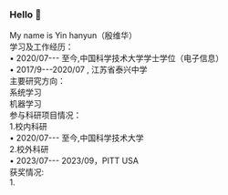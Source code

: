 ### Hello 👋
My name is Yin hanyun（殷维华）<br>
学习及工作经历：<br>
• 2020/07--- 至今,中国科学技术大学学士学位（电子信息）<br>
• 2017/9---2020/07 , 江苏省泰兴中学<br>
主要研究方向：<br>
系统学习<br>
机器学习<br>
参与科研项目情况：<br>
1.校内科研<br>
• 2020/07--- 至今,中国科学技术大学<br>
2.校外科研<br>
• 2023/07--- 2023/09，PITT USA<br>
获奖情况:<br>
1.

<!--
**ywhywhywh/ywhywhywh** is a ✨ _special_ ✨ repository because its `README.md` (this file) appears on your GitHub profile.

Here are some ideas to get you started:

- 🔭 I’m currently working on ...
- 🌱 I’m currently learning ...
- 👯 I’m looking to collaborate on ...
- 🤔 I’m looking for help with ...
- 💬 Ask me about ...
- 📫 How to reach me: ...
- 😄 Pronouns: ...
- ⚡ Fun fact: ...
-->
